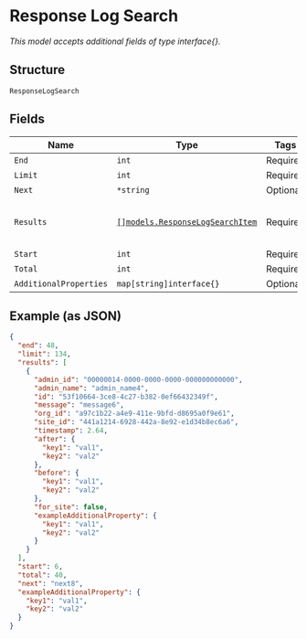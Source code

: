 
# Response Log Search

*This model accepts additional fields of type interface{}.*

## Structure

`ResponseLogSearch`

## Fields

| Name | Type | Tags | Description |
|  --- | --- | --- | --- |
| `End` | `int` | Required | - |
| `Limit` | `int` | Required | - |
| `Next` | `*string` | Optional | - |
| `Results` | [`[]models.ResponseLogSearchItem`](../../doc/models/response-log-search-item.md) | Required | **Constraints**: *Unique Items Required* |
| `Start` | `int` | Required | - |
| `Total` | `int` | Required | - |
| `AdditionalProperties` | `map[string]interface{}` | Optional | - |

## Example (as JSON)

```json
{
  "end": 48,
  "limit": 134,
  "results": [
    {
      "admin_id": "00000014-0000-0000-0000-000000000000",
      "admin_name": "admin_name4",
      "id": "53f10664-3ce8-4c27-b382-0ef66432349f",
      "message": "message6",
      "org_id": "a97c1b22-a4e9-411e-9bfd-d8695a0f9e61",
      "site_id": "441a1214-6928-442a-8e92-e1d34b8ec6a6",
      "timestamp": 2.64,
      "after": {
        "key1": "val1",
        "key2": "val2"
      },
      "before": {
        "key1": "val1",
        "key2": "val2"
      },
      "for_site": false,
      "exampleAdditionalProperty": {
        "key1": "val1",
        "key2": "val2"
      }
    }
  ],
  "start": 6,
  "total": 40,
  "next": "next8",
  "exampleAdditionalProperty": {
    "key1": "val1",
    "key2": "val2"
  }
}
```

